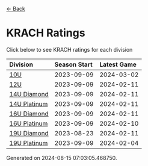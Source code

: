 [<- Back](../readme.md)
# KRACH Ratings
Click below to see KRACH ratings for each division

| Division | Season Start | Latest Game |
| :-- | :-- | :-- |
| [10U](10U-ratings.md) | 2023-09-09 | 2024-03-02 |
| [12U](12U-ratings.md) | 2023-09-09 | 2024-02-11 |
| [14U Diamond](14U-Diamond-ratings.md) | 2023-09-09 | 2024-02-11 |
| [14U Platinum](14U-Platinum-ratings.md) | 2023-09-09 | 2024-02-11 |
| [16U Diamond](16U-Diamond-ratings.md) | 2023-09-09 | 2024-02-11 |
| [16U Platinum](16U-Platinum-ratings.md) | 2023-09-09 | 2024-02-10 |
| [19U Diamond](19U-Diamond-ratings.md) | 2023-08-23 | 2024-02-11 |
| [19U Platinum](19U-Platinum-ratings.md) | 2023-09-09 | 2024-02-04 |

Generated on 2024-08-15 07:03:05.468750.
